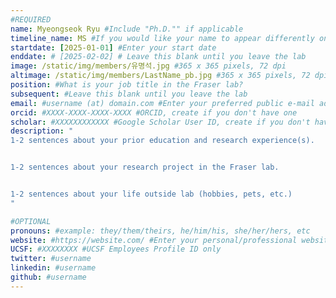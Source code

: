 ```yaml
---
#REQUIRED
name: Myeongseok Ryu #Include "Ph.D."" if applicable
timeline_name: MS #If you would like your name to appear differently on the Lab timeline, fill out this line.
startdate: [2025-01-01] #Enter your start date
enddate: # [2025-02-02] # Leave this blank until you leave the lab
image: /static/img/members/유명석.jpg #365 x 365 pixels, 72 dpi
altimage: /static/img/members/LastName_pb.jpg #365 x 365 pixels, 72 dpi
position: #What is your job title in the Fraser lab?
subsequent: #Leave this blank until you leave the lab
email: #username (at) domain.com #Enter your preferred public e-mail address
orcid: #XXXX-XXXX-XXXX-XXXX #ORCID, create if you don't have one
scholar: #XXXXXXXXXXXX #Google Scholar User ID, create if you don't have one
description: "
1-2 sentences about your prior education and research experience(s).


1-2 sentences about your research project in the Fraser lab.


1-2 sentences about your life outside lab (hobbies, pets, etc.)
"

#OPTIONAL
pronouns: #example: they/them/theirs, he/him/his, she/her/hers, etc
website: #https://website.com/ #Enter your personal/professional website
UCSF: #XXXXXXXX #UCSF Employees Profile ID only
twitter: #username
linkedin: #username
github: #username
---
```


